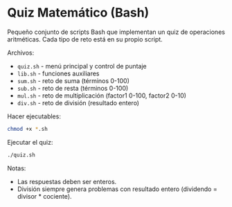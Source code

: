 # Quiz Matemático (Bash)

Pequeño conjunto de scripts Bash que implementan un quiz de operaciones aritméticas. Cada tipo de reto está en su propio script.

Archivos:
- `quiz.sh` - menú principal y control de puntaje
- `lib.sh` - funciones auxiliares
- `sum.sh` - reto de suma (términos 0-100)
- `sub.sh` - reto de resta (términos 0-100)
- `mul.sh` - reto de multiplicación (factor1 0-100, factor2 0-10)
- `div.sh` - reto de división (resultado entero)

Hacer ejecutables:

```bash
chmod +x *.sh
```

Ejecutar el quiz:

```bash
./quiz.sh
```

Notas:
- Las respuestas deben ser enteros.
- División siempre genera problemas con resultado entero (dividendo = divisor * cociente).
